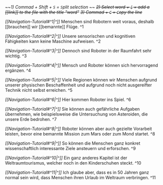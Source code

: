 ~~*1) Commad + Shift + `S` = `S`plit selection* ~~
~~*2) Select word + `[`        = add a [\[link]] to the file with the title "word"*~~
~~*3) Commad + `C`             = `C`opy the line*~~

*[[Navigation-Tutorial#^1|^]]* Menschen sind Robotern weit voraus, deshalb [[brauchen]] wir [[bemannte]] Flüge. ^1

*[[Navigation-Tutorial#^2|^]]* Unsere sensorischen und kognitiven Fähigkeiten kann keine Maschine aufweisen. ^2

*[[Navigation-Tutorial#^3|^]]* Dennoch sind Roboter in der Raumfahrt sehr wichtig. ^3

*[[Navigation-Tutorial#^4|^]]* Mensch und Roboter können sich hervorragend ergänzen. ^4

*[[Navigation-Tutorial#^5|^]]* Viele Regionen können wir Menschen aufgrund unserer physischen Beschaffenheit und aufgrund noch nicht ausgereifter Technik nicht selbst erreichen. ^5

*[[Navigation-Tutorial#^6|^]]* Hier kommen Roboter ins Spiel. ^6

*[[Navigation-Tutorial#^7|^]]* Sie können auch gefährliche Aufgaben übernehmen, wie beispielsweise die Untersuchung von Asteroiden, die unsere Erde bedrohen. ^7

*[[Navigation-Tutorial#^8|^]]* Roboter können aber auch gezielte Vorarbeit leisten, bevor eine bemannte Mission zum Mars oder zum Mond startet. ^8

*[[Navigation-Tutorial#^9|^]]* So können die Menschen ganz konkret wissenschaftlich interessante Ziele ansteuern und erforschen. ^9

*[[Navigation-Tutorial#^10|^]]* Ein ganz anderes Kapitel ist der Weltraumtourismus, welcher noch in den Kinderschuhen steckt. ^10

*[[Navigation-Tutorial#^11|^]]* Ich glaube aber, dass es in 50 Jahren ganz normal sein wird, dass Menschen ihren Urlaub im Weltraum verbringen. ^11
